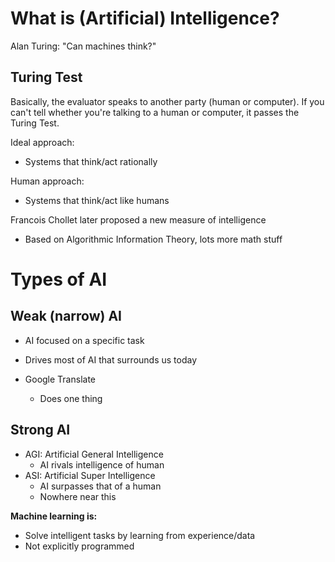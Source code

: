 # What is (Artificial) Intelligence?

Alan Turing: "Can machines think?"

## Turing Test
Basically, the evaluator speaks to another party (human or computer). If you can't tell whether you're talking to a human or computer, it passes the Turing Test.

Ideal approach:
- Systems that think/act rationally

Human approach:
- Systems that think/act like humans

Francois Chollet later proposed a new measure of intelligence
- Based on Algorithmic Information Theory, lots more math stuff

# Types of AI
## Weak (narrow) AI
- AI focused on a specific task
- Drives most of AI that surrounds us today

- Google Translate
	- Does one thing

## Strong AI
- AGI: Artificial General Intelligence
	- AI rivals intelligence of human
- ASI: Artificial Super Intelligence
	- AI surpasses that of a human
	- Nowhere near this

**Machine learning is:**
- Solve intelligent tasks by learning from experience/data
- Not explicitly programmed
